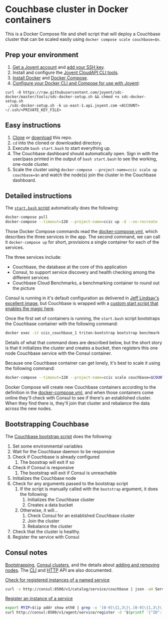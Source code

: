 # Couchbase cluster in Docker containers

This is a Docker Compose file and shell script that will deploy a Couchbase cluster that can be scaled easily using `docker compose scale couchbase=$n`.

## Prep your environment

1. [Get a Joyent account](https://my.joyent.com/landing/signup/) and [add your SSH key](https://docs.joyent.com/public-cloud/getting-started).
1. Install and configure the [Joyent CloudAPI CLI tools](https://apidocs.joyent.com/cloudapi/#getting-started).
1. [Install Docker](https://docs.docker.com/installation/#installation) and [Docker Compose](https://docs.docker.com/compose/install/).
1. [Configure your Docker CLI and Compose for use with Joyent](https://apidocs.joyent.com/docker):

```
curl -O https://raw.githubusercontent.com/joyent/sdc-docker/master/tools/sdc-docker-setup.sh && chmod +x sdc-docker-setup.sh
 ./sdc-docker-setup.sh -k us-east-1.api.joyent.com <ACCOUNT> ~/.ssh/<PRIVATE_KEY_FILE>
```

## Easy instructions

1. [Clone](git@github.com:misterbisson/clustered-couchbase-in-containers.git) or [download](https://github.com/misterbisson/clustered-couchbase-in-containers/archive/master.zip) this repo.
1. `cd` into the cloned or downloaded directory.
1. Execute `bash start.bash` to start everything up.
1. The Couchbase dashboard should automatically open. Sign in with the user/pass printed in the output of `bash start.bash` to see the working, one-node cluster.
1. Scale the cluster using `docker-compose --project-name=ccic scale up couchbase=$n` and watch the node(s) join the cluster in the Couchbase dashboard.

## Detailed instructions

The [`start.bash` script](https://github.com/misterbisson/clustered-couchbase-in-containers/blob/master/start.bash) automatically does the following:

```bash
docker-compose pull
docker-compose --timeout=120 --project-name=ccic up -d --no-recreate
```

Those Docker Compose commands read the [docker-compose.yml](https://github.com/misterbisson/clustered-couchbase-in-containers/blob/master/docker-compose.yml), which describes the three services in the app. The second command, we can call it `docker-compose up` for short, provisions a single container for each of the services.

The three services include:

- Couchbase, the database at the core of this application
- Consul, to support service discovery and health checking among the different services
- Couchbase Cloud Benchmarks, a benchmarking container to round out the picture

Consul is running in it's default configuration as delivered in [Jeff Lindsay's excellent image](https://registry.hub.docker.com/u/progrium/consul/), but Couchbase is wrapped with a [custom start script that enables the magic here](https://github.com/misterbisson/triton-couchbase/blob/master/bin/triton-bootstrap).

Once the first set of containers is running, the `start.bash` script bootstraps the Couchbase container with the following command:

```bash
docker exec -it ccic_couchbase_1 triton-bootstrap bootstrap benchmark
```
Details of what that command does are described below, but the short story is that it initializes the cluster and creates a bucket, then registers this one node Couchbase service with the Consul container.

Because one Couchbase container can get lonely, it's best to scale it using the following command:

```bash
docker-compose --timeout=120 --project-name=ccic scale couchbase=$COUNT
```

Docker Compose will create new Couchbase containers according to the definition in the [docker-compose.yml](https://github.com/misterbisson/clustered-couchbase-in-containers/blob/master/docker-compose.yml), and when those containers come online they'll check with Consul to see if there's an established cluster. When they find there is, they'll join that cluster and rebalance the data across the new nodes.

## Bootstrapping Couchbase

The [Couchbase bootstrap script](https://github.com/misterbisson/triton-couchbase/blob/master/bin/triton-bootstrap) does the following:

1. Set some environmental variables
1. Wait for the Couchbase daemon to be responsive
1. Check if Couchbase is already configured
    1. The boostrap will exit if so
1. Check if Consul is responsive
    1. The bootstrap will exit if Consul is unreachable
1. Initializes the Couchbase node
1. Check for any arguments passed to the bootstrap script
    1. If the script is manually called with the `bootstrap` argument, it does the following:
        1. Initializes the Couchbase cluster
        1. Creates a data bucket
    1. Otherwise, it will...
        1. Check Consul for an established Couchbase cluster
        1. Join the cluster
        1. Rebalance the cluster
1. Check that the cluster is healthy.
1. Register the service with Consul

## Consul notes

[Bootstrapping](https://www.consul.io/docs/guides/bootstrapping.html), [Consul clusters](https://www.consul.io/intro/getting-started/join.html), and the details about [adding and removing nodes](https://www.consul.io/docs/guides/servers.html). The [CLI](https://www.consul.io/docs/commands/index.html) and [HTTP](https://www.consul.io/docs/agent/http.html) API are also documented.

[Check for registered instances of a named service](https://www.consul.io/docs/agent/http/catalog.html#catalog_service)

```bash
curl -v http://consul:8500/v1/catalog/service/couchbase | json -aH ServiceAddress
```

[Register an instance of a service](https://www.consul.io/docs/agent/http/catalog.html#catalog_register)

```bash
export MYIP=$(ip addr show eth0 | grep -o '[0-9]\{1,3\}\.[0-9]\{1,3\}\.[0-9]\{1,3\}\.[0-9]\{1,3\}')
curl http://consul:8500/v1/agent/service/register -d "$(printf '{"ID": "couchbase-%s","Name": "couchbase","Address": "%s"}' $MYIP $MYIP)"
```